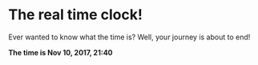 # The real time clock!

Ever wanted to know what the time is? Well, your journey is about to end!

**The time is Nov 10, 2017, 21:40**